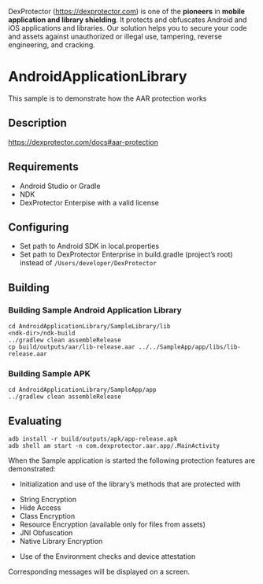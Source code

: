 DexProtector (https://dexprotector.com) is one of the **pioneers** in **mobile application and library shielding**. It protects and obfuscates Android and iOS applications and libraries. Our solution helps you to secure your code and assets against unauthorized or illegal use, tampering, reverse engineering, and cracking.

# AndroidApplicationLibrary
 This sample is to demonstrate how the AAR protection works
## Description
https://dexprotector.com/docs#aar-protection

## Requirements
- Android Studio or Gradle
- NDK
- DexProtector Enterpise with a valid license

## Configuring 
- Set path to Android SDK in local.properties
- Set path to DexProtector Enterprise in build.gradle (project’s root) instead of `/Users/developer/DexProtector`

## Building

### Building Sample Android Application Library
```
cd AndroidApplicationLibrary/SampleLibrary/lib
<ndk-dir>/ndk-build
../gradlew clean assembleRelease
cp build/outputs/aar/lib-release.aar ../../SampleApp/app/libs/lib-release.aar
```
### Building Sample APK
```
cd AndroidApplicationLibrary/SampleApp/app
../gradlew clean assembleRelease
```

## Evaluating
```
adb install -r build/outputs/apk/app-release.apk
adb shell am start -n com.dexprotector.aar.app/.MainActivity
```

When the Sample application is started the following protection features are demonstrated:

- Initialization and use of the library’s methods that are protected with
 * String Encryption
 * Hide Access
 * Class Encryption
 * Resource Encryption (available only for files from assets)
 * JNI Obfuscation
 * Native Library Encryption
- Use of the Environment checks and device attestation

Corresponding messages will be displayed on a screen.
